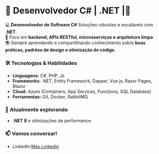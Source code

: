 # 🚀 Desenvolvedor C# | .NET |👋  

💻 **Desenvolvedor de Software C#** Soluções robustas e escaláveis com **.NET**.  
🔧 Foco em **backend, APIs RESTful, microsserviços e arquitetura limpa**.  
📚 Sempre aprendendo e compartilhando conhecimento sobre **boas práticas, padrões de design e otimização de código**.  

### 🛠️ **Tecnologias & Habilidades**  
- **Linguagens:** C#, PHP, Js  
- **Frameworks:** .NET, Entity Framework, Dapper, Vue js, Razor Pages, Blazor
- **Cloud:** Azure (Containers, App Services, Functions, SQL Database)  
- **Ferramentas:** Git, Docker, RabbitMQ

### 🌱 **Atualmente explorando**  
- **.NET 8** e otimizações de performance

### 📫 **Vamos conversar!**  
- LinkedIn:[Meu Linkedin](https://br.linkedin.com/in/leandro-salamaia-613b03123) 
